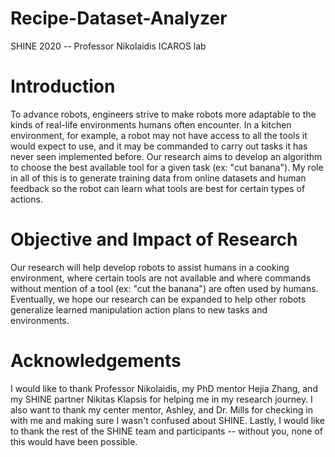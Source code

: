 # Recipe-Dataset-Analyzer
SHINE 2020 -- Professor Nikolaidis ICAROS lab

# Introduction
To advance robots, engineers strive to make
robots more adaptable to the kinds of real-life
environments humans often encounter. In a
kitchen environment, for example, a robot may
not have access to all the tools it would expect to
use, and it may be commanded to carry out tasks
it has never seen implemented before. Our
research aims to develop an algorithm to choose
the best available tool for a given task (ex: "cut
banana"). My role in all of this is to generate
training data from online datasets and human
feedback so the robot can learn what tools are
best for certain types of actions.

# Objective and Impact of Research
Our research will help develop robots to assist
humans in a cooking environment, where certain
tools are not available and where commands
without mention of a tool (ex: "cut the banana")
are often used by humans. Eventually, we hope
our research can be expanded to help other
robots generalize learned manipulation action
plans to new tasks and environments.

# Acknowledgements
I would like to thank Professor Nikolaidis, my
PhD mentor Hejia Zhang, and my SHINE
partner Nikitas Klapsis for helping me in my
research journey. I also want to thank my center
mentor, Ashley, and Dr. Mills for checking in
with me and making sure I wasn't confused
about SHINE. Lastly, I would like to thank the
rest of the SHINE team and participants --
without you, none of this would have been
possible.
